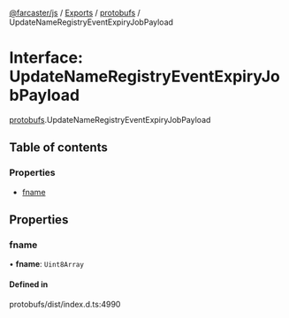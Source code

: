 [@farcaster/js](../README.md) / [Exports](../modules.md) / [protobufs](../modules/protobufs.md) / UpdateNameRegistryEventExpiryJobPayload

# Interface: UpdateNameRegistryEventExpiryJobPayload

[protobufs](../modules/protobufs.md).UpdateNameRegistryEventExpiryJobPayload

## Table of contents

### Properties

- [fname](protobufs.UpdateNameRegistryEventExpiryJobPayload.md#fname)

## Properties

### fname

• **fname**: `Uint8Array`

#### Defined in

protobufs/dist/index.d.ts:4990
